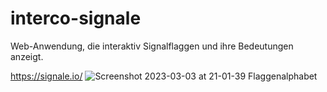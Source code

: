 # interco-signale
Web-Anwendung, die interaktiv Signalflaggen und ihre Bedeutungen anzeigt.

https://signale.io/
![Screenshot 2023-03-03 at 21-01-39 Flaggenalphabet](https://user-images.githubusercontent.com/77298041/222815456-cf9c8a94-f1d8-45bf-92ef-8101a5751937.png)
